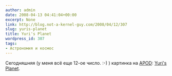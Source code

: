 ```yaml
---
author: admin
date: 2008-04-13 04:41:04+00:00
excerpt: None
link: http://blog.not-a-kernel-guy.com/2008/04/12/307
slug: yuris-planet
title: Yuri's Planet
wordpress_id: 307
tags:
- Астрономия и космос
---
```


Сегодняшняя (у меня всё еще 12-ое число. :-) ) картинка на [APOD](http://antwrp.gsfc.nasa.gov/apod/): [Yuri's Planet](http://antwrp.gsfc.nasa.gov/apod/ap080412.html).
